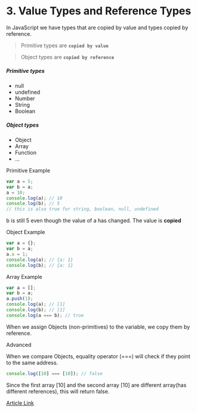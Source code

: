 # 3. Value Types and Reference Types

In JavaScript we have types that are copied by value and types copied by reference.

>Primitive types are **`copied by value`**

>Object types are **`copied by reference`**

##### Primitive types
- null
- undefined
- Number
- String
- Boolean

##### Object types
- Object
- Array
- Function
- ...

Primitive Example

```JavaScript
var a = 5;
var b = a;
a = 10;
console.log(a); // 10
console.log(b); // 5
// this is also true for string, boolean, null, undefined

```
b is still 5 even though the value of a has changed.
The value is **copied**

Object Example

```JavaScript
var a = {};
var b = a;
a.a = 1;
console.log(a); // {a: 1}
console.log(b); // {a: 1}

```

Array Example
```JavaScript
var a = [];
var b = a;
a.push(1);
console.log(a); // [1]
console.log(b); // [1]
console.log(a === b); // true
```

When we assign Objects (non-primitives) to the variable, we copy them by reference.

Advanced

When we compare Objects, equality operator (===) will check if they point to the same address.

```JavaScript
console.log([10] === [10]); // false
```
Since the first array [10] and the second array [10] are different array(has different references), this will return false.

[Article Link](https://medium.com/dailyjs/back-to-roots-javascript-value-vs-reference-8fb69d587a18)
